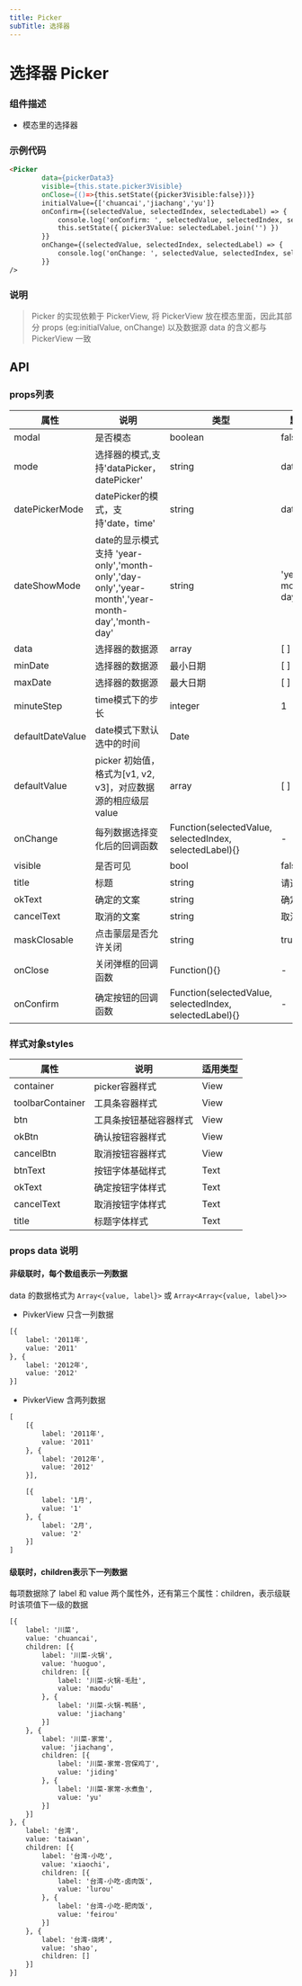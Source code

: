 ```yaml
---
title: Picker
subTitle: 选择器
---
```


# 选择器 Picker

### 组件描述
- 模态里的选择器


### 示例代码

```html
<Picker
		data={pickerData3}
		visible={this.state.picker3Visible}
		onClose={()=>{this.setState({picker3Visible:false})}}
		initialValue={['chuancai','jiachang','yu']}
		onConfirm={(selectedValue, selectedIndex, selectedLabel) => {
			console.log('onConfirm: ', selectedValue, selectedIndex, selectedLabel)
			this.setState({ picker3Value: selectedLabel.join('') })
		}}
		onChange={(selectedValue, selectedIndex, selectedLabel) => {
			console.log('onChange: ', selectedValue, selectedIndex, selectedLabel)
		}}
/>
```

### 说明
> Picker 的实现依赖于 PickerView, 将 PickerView 放在模态里面，因此其部分 props (eg:initialValue, onChange) 以及数据源 data 的含义都与 PickerView 一致


## API

### props列表

属性 | 说明 | 类型 | 默认值
----|-----|------|------
| modal | 是否模态 | boolean | false |
| mode | 选择器的模式,支持'dataPicker，datePicker' | string | dataPicker |
| datePickerMode | datePicker的模式，支持'date，time' | string | date |
| dateShowMode | date的显示模式 支持 'year-only','month-only','day-only','year-month','year-month-day','month-day'  | string | 'year-month-day' |
| data | 选择器的数据源 | array | [ ] |
| minDate | 选择器的数据源 | 最小日期 | [ ] |
| maxDate | 选择器的数据源 | 最大日期 | [ ] |
| minuteStep | time模式下的步长 | integer | 1 |
| defaultDateValue | date模式下默认选中的时间 | Date |  |
| defaultValue | picker 初始值，格式为[v1, v2, v3]，对应数据源的相应级层value | array | [ ] |
| onChange | 每列数据选择变化后的回调函数 | Function(selectedValue, selectedIndex, selectedLabel){} | - |
| visible | 是否可见 | bool | false |
| title | 标题 | string | 请选择 |
| okText | 确定的文案 | string | 确定 |
| cancelText | 取消的文案 | string | 取消 |
| maskClosable | 点击蒙层是否允许关闭 | string | true |
| onClose | 关闭弹框的回调函数 | Function(){} | - |
| onConfirm | 确定按钮的回调函数 | Function(selectedValue, selectedIndex, selectedLabel){} | - |

### 样式对象styles

属性 | 说明 | 适用类型
----|-----|------
| container | picker容器样式 | View |
| toolbarContainer | 工具条容器样式 | View |
| btn | 工具条按钮基础容器样式 | View |
| okBtn | 确认按钮容器样式 | View |
| cancelBtn | 取消按钮容器样式 | View |
| btnText | 按钮字体基础样式 | Text |
| okText | 确定按钮字体样式 | Text |
| cancelText | 取消按钮字体样式 | Text |
| title | 标题字体样式 | Text |

### props data 说明

#### 非级联时，每个数组表示一列数据
data 的数据格式为 `Array<{value, label}>` 或 `Array<Array<{value, label}>>` 

+ PivkerView 只含一列数据
```html
[{
	label: '2011年',
	value: '2011'
}, {
	label: '2012年',
	value: '2012'
}]
```
+ PivkerView 含两列数据
```html
[
	[{
		label: '2011年',
		value: '2011'
	}, {
		label: '2012年',
		value: '2012'
	}],

	[{
		label: '1月',
		value: '1'
	}, {
		label: '2月',
		value: '2'
	}]
]
```

#### 级联时，children表示下一列数据
每项数据除了 label 和 value 两个属性外，还有第三个属性：children，表示级联时该项值下一级的数据
```html
[{
	label: '川菜',
	value: 'chuancai',
	children: [{
		label: '川菜-火锅',
		value: 'huoguo',
		children: [{
			label: '川菜-火锅-毛肚',
			value: 'maodu'
		}, {
			label: '川菜-火锅-鸭肠',
			value: 'jiachang'
		}]
	}, {
		label: '川菜-家常',
		value: 'jiachang',
		children: [{
			label: '川菜-家常-宫保鸡丁',
			value: 'jiding'
		}, {
			label: '川菜-家常-水煮鱼',
			value: 'yu'
		}]
	}]
}, {
	label: '台湾',
	value: 'taiwan',
	children: [{
		label: '台湾-小吃',
		value: 'xiaochi',
		children: [{
			label: '台湾-小吃-卤肉饭',
			value: 'lurou'
		}, {
			label: '台湾-小吃-肥肉饭',
			value: 'feirou'
		}]
	}, {
		label: '台湾-烧烤',
		value: 'shao',
		children: []
	}]
}]
```
	